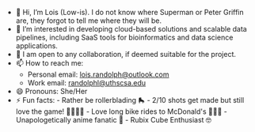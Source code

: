 - 👋 Hi, I’m Lois (Low-is). I do not know where Superman or Peter Griffin are, they forgot to tell me where they will be.
- 👀 I’m interested in developing cloud-based solutions and scalable data pipelines, including SaaS tools for bioinformatics and data science applications.
- 💞️ I am open to any collaboration, if deemed suitable for the project. 
- 📫 How to reach me:
    - Personal email: [lois.randolph@outlook.com](lois.randolph@outlook.com)
    - Work email: [randolphl@uthscsa.edu](randolphl@uthscsa.edu)
- 😄 Pronouns: She/Her
- ⚡ Fun facts:
      - Rather be rollerblading 🛼
      - 2/10 shots get made but still love the game! ⛹🏾‍♀️🤭
      - Love long bike rides to McDonald's 🚵🏾‍♀️
      - Unapologetically anime fanatic 🥷
      - Rubix Cube Enthusiast 🤓
